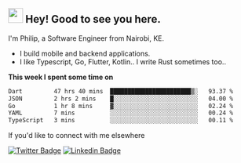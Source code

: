 <h2><img src="https://slackmojis.com/emojis/3643-cool-doge/download" width="30"/> Hey! Good to see you here.</h2>

<p>I'm Philip, a Software Engineer from Nairobi, KE. 

- I build mobile and backend applications.
- I like Typescript, Go, Flutter, Kotlin.. I write Rust sometimes too..</p>

**This week I spent some time on**
<!--START_SECTION:waka-->

```txt
Dart         47 hrs 40 mins  ███████████████████████▒░   93.37 %
JSON         2 hrs 2 mins    █░░░░░░░░░░░░░░░░░░░░░░░░   04.00 %
Go           1 hr 8 mins     ▓░░░░░░░░░░░░░░░░░░░░░░░░   02.24 %
YAML         7 mins          ░░░░░░░░░░░░░░░░░░░░░░░░░   00.24 %
TypeScript   3 mins          ░░░░░░░░░░░░░░░░░░░░░░░░░   00.11 %
```

<!--END_SECTION:waka-->

If you'd like to connect with me elsewhere

[![Twitter Badge](https://img.shields.io/badge/-Twitter-1ca0f1?style=flat-square&labelColor=1ca0f1&logo=twitter&logoColor=white&link=https://twitter.com/_diogorodrigues)](https://twitter.com/kimathiphil)  [![Linkedin Badge](https://img.shields.io/badge/-LinkedIn-blue?style=flat-square&logo=Linkedin&logoColor=white&link=https://www.linkedin.com/in/philip-kimathi-2604a9114/)](https://www.linkedin.com/in/philip-kimathi-2604a9114/)
